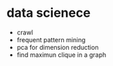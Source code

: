 # data scienece
- crawl
- frequent pattern mining
- pca for dimension reduction
- find maximun clique in a graph
